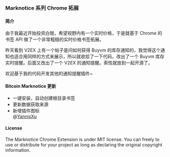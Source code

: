### Marknotice 系列 Chrome 拓展

#### 简介

由于我最近开始投资白银，希望视野内有一个实时价格，于是就基于 Chrome 的书签 API 做了一个非常粗糙的实时价格书签拓展。

昨天看到 V2EX 上有一个帖子是问如何获得 Buyvm 的库存通知的，我觉得这个通知也适合用同样的方式来展示，所以就收拾了一下代码，改出了一个 Buyvm 库存实时提醒。后面又改出了一个 V2EX 的通知提醒。索性就放到一起开源了。

欢迎基于我的代码开发其他的通知提醒插件~

#### Bitcoin Marknotice 更新
* 一键安装，自动创建根目录书签
* 更新数据获取来源
* 新增插件图标   
@[YannisXu](http://yannisxu.me)

#### License

The Marknotice Chrome Extension is under MIT license. You can freely to use or distribute for your project as long as declaring the original copyright information.
